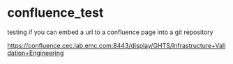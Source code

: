 # confluence_test
testing if you can embed a url to a confluence page into a git repository

https://confluence.cec.lab.emc.com:8443/display/GHTS/Infrastructure+Validation+Engineering
